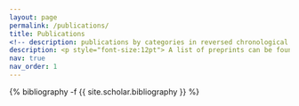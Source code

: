 ```yaml
---
layout: page
permalink: /publications/
title: Publications
<!-- description: publications by categories in reversed chronological order. generated by jekyll-scholar. -->
description: <p style="font-size:12pt"> A list of preprints can be found on <a href='https://arxiv.org/search/?query=chia-min+chung&searchtype=author&source=header'><u>arXiv</u></a></p> or <a href='https://scholar.google.com/citations?user=Zbi8pPcAAAAJ&hl=En'><u>Google Scholar</u></a></p>
nav: true
nav_order: 1
---
```

<!-- _pages/publications.md -->
<div class="publications">

{% bibliography -f {{ site.scholar.bibliography }} %}

</div>
